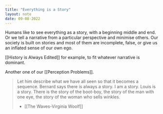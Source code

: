 ```yaml
---
title: "Everything is a Story"
layout: note
date: 09-08-2022
---
```


Humans like to see everything as a story, with a beginning middle and end. Or we tell a narrative from a particular perspective and minimise others. Our society is built on stories and most of them are incomplete, false, or give us an inflated sense of our own ego.

[[History is Always Edited]] for example, to fit whatever narrative is dominant. 

Another one of our [[Perception Problems]].

> Let him describe what we have all seen so that it becomes a sequence. Bernard says there is always a story. I am a story. Louis is a story. There is the story of the boot-boy, the story of the man with one eye, the story of the woman who sells winkles.
> -  [[The Waves-Virginia Woolf]]
